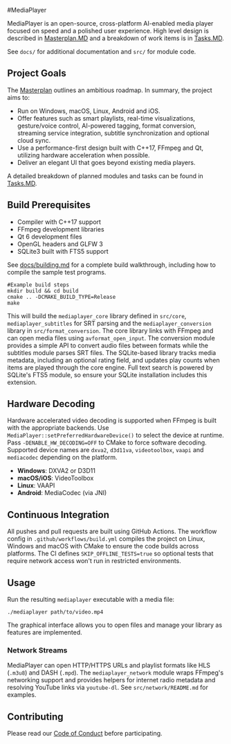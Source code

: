 #MediaPlayer

MediaPlayer is an open-source, cross-platform AI-enabled media player focused on speed and a polished user experience.
High level design is described in [Masterplan.MD](Masterplan.MD) and a breakdown of work items is in [Tasks.MD](Tasks.MD).

See `docs/` for additional documentation and `src/` for module code.

## Project Goals

The [Masterplan](Masterplan.MD) outlines an ambitious roadmap. In summary, the project aims to:

- Run on Windows, macOS, Linux, Android and iOS.
- Offer features such as smart playlists, real-time visualizations, gesture/voice control, AI-powered tagging, format conversion, streaming service integration, subtitle synchronization and optional cloud sync.
- Use a performance-first design built with C++17, FFmpeg and Qt, utilizing hardware acceleration when possible.
- Deliver an elegant UI that goes beyond existing media players.

A detailed breakdown of planned modules and tasks can be found in [Tasks.MD](Tasks.MD).

## Build Prerequisites

- Compiler with C++17 support
- FFmpeg development libraries
- Qt 6 development files
- OpenGL headers and GLFW 3
- SQLite3 built with FTS5 support

See [docs/building.md](docs/building.md) for a complete build walkthrough,
including how to compile the sample test programs.

```
#Example build steps
mkdir build && cd build
cmake .. -DCMAKE_BUILD_TYPE=Release
make
```

This will build the `mediaplayer_core` library defined in `src/core`,
`mediaplayer_subtitles` for SRT parsing and the
`mediaplayer_conversion` library in `src/format_conversion`.
The core library links with FFmpeg and can open media files using
`avformat_open_input`. The conversion module provides a simple API to
convert audio files between formats while the subtitles module parses
SRT files.
The SQLite-based library tracks media metadata, including an optional rating
field, and updates play counts when items are played through the core engine.
Full text search is powered by SQLite's FTS5 module, so ensure your SQLite
installation includes this extension.

## Hardware Decoding

Hardware accelerated video decoding is supported when FFmpeg is built with the
appropriate backends. Use `MediaPlayer::setPreferredHardwareDevice()` to select
the device at runtime. Pass `-DENABLE_HW_DECODING=OFF` to CMake to force
software decoding.
Supported device names are `dxva2`, `d3d11va`, `videotoolbox`, `vaapi` and
`mediacodec` depending on the platform.

- **Windows**: DXVA2 or D3D11
- **macOS/iOS**: VideoToolbox
- **Linux**: VAAPI
- **Android**: MediaCodec (via JNI)

## Continuous Integration

All pushes and pull requests are built using GitHub Actions. The workflow
config in `.github/workflows/build.yml` compiles the project on Linux,
Windows and macOS with CMake to ensure the code builds across platforms.
The CI defines `SKIP_OFFLINE_TESTS=true` so optional tests that require
network access won't run in restricted environments.

## Usage

Run the resulting `mediaplayer` executable with a media file:

```
./mediaplayer path/to/video.mp4
```

The graphical interface allows you to open files and manage your library as features are implemented.

### Network Streams

MediaPlayer can open HTTP/HTTPS URLs and playlist formats like HLS (`.m3u8`) and
DASH (`.mpd`). The `mediaplayer_network` module wraps FFmpeg's networking
support and provides helpers for internet radio metadata and resolving YouTube
links via `youtube-dl`. See `src/network/README.md` for examples.

## Contributing

Please read our [Code of Conduct](CODE_OF_CONDUCT.md) before participating.
